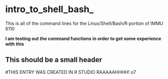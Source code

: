 # intro_to_shell_bash_
This is all of the command lines for the Linux/Shell/Bash/R portion of IMMU 6110

**I am testing out the command functions in order to get some experience with this**
## This should be a small header

#THIS ENTRY WAS CREATED IN R STUDIO RAAAAAHHHH! o7